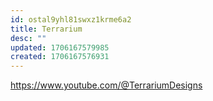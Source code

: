 ```yaml
---
id: ostal9yhl81swxz1krme6a2
title: Terrarium
desc: ""
updated: 1706167579985
created: 1706167576931
---
```


https://www.youtube.com/@TerrariumDesigns
